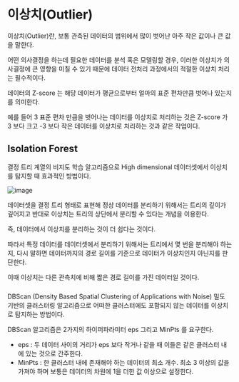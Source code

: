 # 이상치(Outlier)

이상치(Outlier)란, 보통 관측된 데이터의 범위에서 
많이 벗어난 아주 작은 값이나 큰 값을 말한다. 

어떤 의사결정을 하는데 필요한 데이터를 분석 혹은 모델링할 경우, 
이러한 이상치가 의사결정에 큰 영향을 미칠 수 있기 때문에 
데이터 전처리 과정에서의 적절한 이상치 처리는 필수적이다.

데이터의 Z-score 는 해당 데이터가 평균으로부터 얼마의 표준 편차만큼 벗어나 있는지를 의미한다.

예를 들어 3 표준 편차 만큼을 벗어나는 데이터를 이상치로 처리하는 것은 Z-score 가 3 보다 크고 -3 보다 
작은 데이터를 이상치로 처리하는 것과 같은 작업이다.

## Isolation Forest

결정 트리 계열의 비지도 학습 알고리즘으로 High dimensional 데이터셋에서 이상치를 탐지할 때 효과적인 방법이다.

![image](https://github.com/dupyo/study-note/assets/42468263/73e2673c-9388-4d0f-b334-d4304cbf1b3c)

데이터셋을 결정 트리 형태로 표현해 정상 데이터를 분리하기 위해서는 트리의 깊이가 깊어지고 
반대로 이상치는 트리의 상단에서 분리할 수 있다는 개념을 이용한다. 

즉, 데이터에서 이상치를 분리하는 것이 더 쉽다는 것이다.

따라서 특정 데이터를 데이터셋에서 분리하기 위해서는 트리에서 몇 번을 분리해야 하는지, 
다시 말하면 데이터까지의 경로 길이를 기준으로 데이터가 이상치인지 아닌지를 판단한다. 

이때 이상치는 다른 관측치에 비해 짧은 경로 길이를 가진 데이터일 것이다.

### 

DBScan (Density Based Spatial Clustering of Applications with Noise)
밀도 기반의 클러스터링 알고리즘으로 어떠한 클러스터에도 포함되지 않는 데이터를 이상치로 탐지하는 방법이다.

DBScan 알고리즘은 2가지의 하이퍼파라미터 eps 그리고 MinPts 를 요구한다.

- eps : 두 데이터 사이의 거리가 eps 보다 작거나 같을 때 이들은 같은 클러스터 내에 있는 것으로 간주한다.
- MinPts : 한 클러스터 내에 존재해야 하는 데이터의 최소 개수. 최소 3 이상의 값을 가져야 하며 보통은 데이터의 차원에 1을 더한 값 이상으로 설정한다.
